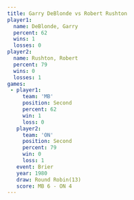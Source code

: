 ```yaml
---
title: Garry DeBlonde vs Robert Rushton
player1:               
  name: DeBlonde, Garry
  percent: 62          
  wins: 1              
  losses: 0            
player2:               
  name: Rushton, Robert
  percent: 79          
  wins: 0              
  losses: 1            
games:
 - player1:          
     team: 'MB'      
     position: Second
     percent: 62     
     win: 1          
     loss: 0         
   player2:          
     team: 'ON'      
     position: Second
     percent: 79     
     win: 0          
     loss: 1         
   event: Brier         
   year: 1980           
   draw: Round Robin(13)
   score: MB 6 - ON 4   
---
```

